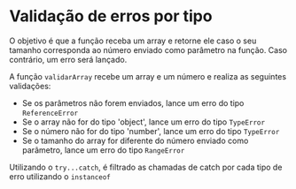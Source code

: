 # Validação de erros por tipo

O objetivo é que a função receba um array e retorne ele caso o seu tamanho corresponda ao número enviado como parâmetro na função. Caso contrário, um erro será lançado.

A função `validarArray` recebe um array e um número e realiza as seguintes validações: 
  - Se os parâmetros não forem enviados, lance um erro do tipo `ReferenceError`
  - Se o array não for do tipo 'object', lance um erro do tipo `TypeError`
  - Se o número não for do tipo 'number', lance um erro do tipo `TypeError`
  - Se o tamanho do array for diferente do número enviado como parâmetro, lance um erro do tipo `RangeError`

Utilizando o `try...catch`, é filtrado as chamadas de catch por cada tipo de erro utilizando o `instanceof`
